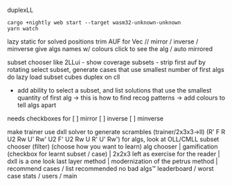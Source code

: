duplexLL

    cargo +nightly web start --target wasm32-unknown-unknown
    yarn watch

lazy static for solved positions
trim AUF for Vec<Move>
// mirror / inverse / minverse
give algs names w/ colours
click to see the alg / auto mirrored

subset chooser like 2LLui - show coverage
subsets - strip first auf by rotating
select subset, generate cases that use smallest number of first algs
do lazy load subset cubes
duplex on cll

* add ability to select a subset, and list solutions that use the smallest quantity of first alg -> this is how to find recog patterns -> add colours to tell algs apart

needs checkboxes for [ ] mirror [ ] inverse [ ] minverse

make trainer use dxll solver to generate scrambles
(trainer/2x3x3->ll)
(R' F R U2 Rw U' Rw' U2 F' U2 Rw U R' U' Rw')
for algs, look at OLL/CMLL
subset chooser (filter)
(choose how you want to learn) alg chooser |
gamification (checkbox for learnt subset / case) |
2x2x3 left as exercise for the reader |
dxll is a one look last layer method |
modernization of the petrus method |
recommend cases / list recommended
no bad algs™
leaderboard / worst case
stats / users / main
